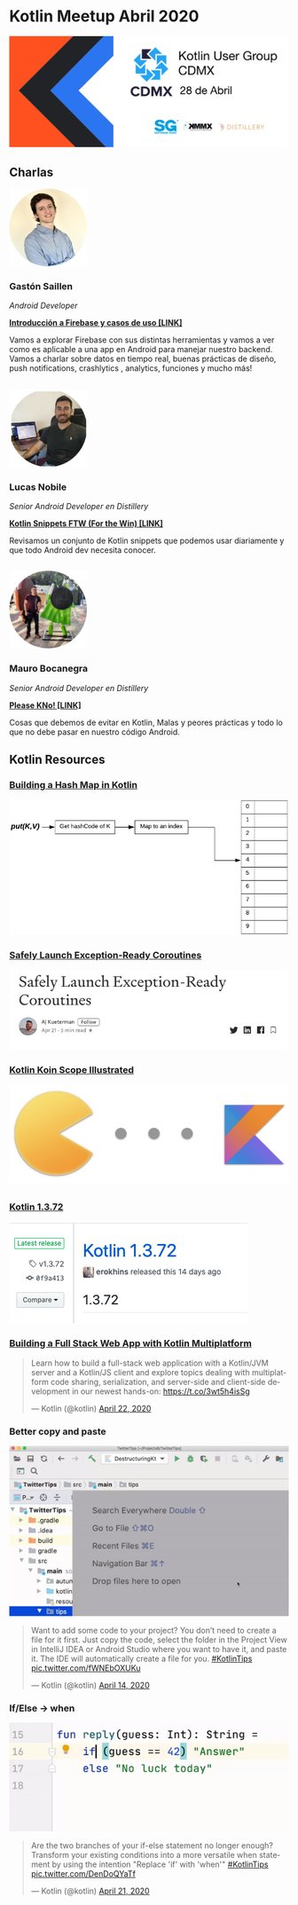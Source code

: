 # Kotlin Meetup Abril 2020

![Kotlin Meetup Banner](https://raw.githubusercontent.com/KotlinCDMX/meetup/master/Abril2020/resources/KUGCDMXBANNER.png)

## Charlas 

<img src="https://raw.githubusercontent.com/KotlinCDMX/meetup/master/Abril2020/resources/gaston.png" width="140" height="140">

### Gastón Saillen
_Android Developer_

[**Introducción a Firebase y casos de uso [LINK]**](https://docs.google.com/presentation/d/1QfH-SeB7OxEVn7SNoEx-NgXBFqSDOzASMFObmtW-hVM/edit?usp=sharing)

Vamos a explorar Firebase con sus distintas herramientas y vamos a ver como es aplicable a una app en Android para manejar nuestro backend. Vamos a charlar sobre datos en tiempo real, buenas prácticas de diseño, push notifications, crashlytics , analytics, funciones y mucho más!

##

<img src="https://raw.githubusercontent.com/KotlinCDMX/meetup/master/Abril2020/resources/lucas.png" width="140" height="140">

### Lucas Nobile
_Senior Android Developer en Distillery_

[**Kotlin Snippets FTW (For the Win) [LINK]**](https://docs.google.com/presentation/d/1PznwofG2wNkSYBcS_fCeZFyVeI2j10e3eeQ7Sfb1eJM/edit?usp=sharing)

Revisamos un conjunto de Kotlin snippets que podemos usar diariamente y que todo Android dev necesita conocer.

##

<img src="https://raw.githubusercontent.com/KotlinCDMX/meetup/master/Abril2020/resources/mauro.png" width="140" height="140">

### Mauro Bocanegra
_Senior Android Developer en Distillery_

[**Please KNo! [LINK]**](resources/PleaseKno.pdf)

Cosas que debemos de evitar en Kotlin, Malas y peores prácticas y todo lo que no debe pasar en nuestro código Android.

## Kotlin Resources

### [Building a Hash Map in Kotlin](https://medium.com/swlh/building-a-hash-map-in-kotlin-73c9b23d19ba)

![[Building a Hash Map in Kotlin](https://medium.com/swlh/building-a-hash-map-in-kotlin-73c9b23d19ba)](resources/kt_hashmap.png)

### [Safely Launch Exception-Ready Coroutines](https://medium.com/swlh/safely-launch-exception-ready-coroutines-31804de77993)

![[Safely Launch Exception-Ready Coroutines](https://medium.com/swlh/safely-launch-exception-ready-coroutines-31804de77993)](resources/safelycoroutines.png)

### [Kotlin Koin Scope Illustrated](https://medium.com/@elye.project/kotlin-koin-scope-illustrated-3bfa6c7ae98)

![[Kotlin Koin Scope Illustrated](https://medium.com/@elye.project/kotlin-koin-scope-illustrated-3bfa6c7ae98)](resources/koin_scope.jpg)

##

### [Kotlin 1.3.72](https://github.com/JetBrains/kotlin/releases/tag/v1.3.72) 

![Kotlin 1.3.72](resources/kotlin1_3_72.png)

### [Building a Full Stack Web App with Kotlin Multiplatform](https://play.kotlinlang.org/hands-on/Full%20Stack%20Web%20App%20with%20Kotlin%20Multiplatform/01_Introduction?utm_source=kotlin&utm_medium=twitter&utm_campaign=April_22)

<blockquote class="twitter-tweet"><p lang="en" dir="ltr">Learn how to build a full-stack web application with a Kotlin/JVM server and a Kotlin/JS client and explore topics dealing with multiplatform code sharing, serialization, and server-side and client-side development in our newest hands-on: <a href="https://t.co/3wt5h4isSg">https://t.co/3wt5h4isSg</a></p>&mdash; Kotlin (@kotlin) <a href="https://twitter.com/kotlin/status/1252886862424952832?ref_src=twsrc%5Etfw">April 22, 2020</a></blockquote> 

### Better copy and paste

![copy and paste](resources/copyandpaste.gif)

<blockquote class="twitter-tweet"><p lang="en" dir="ltr">Want to add some code to your project? You don’t need to create a file for it first. Just copy the code, select the folder in the Project View in IntelliJ IDEA or Android Studio where you want to have it, and paste it. The IDE will automatically create a file for you. <a href="https://twitter.com/hashtag/KotlinTips?src=hash&amp;ref_src=twsrc%5Etfw">#KotlinTips</a> <a href="https://t.co/fWNEbOXUKu">pic.twitter.com/fWNEbOXUKu</a></p>&mdash; Kotlin (@kotlin) <a href="https://twitter.com/kotlin/status/1249993403292618754?ref_src=twsrc%5Etfw">April 14, 2020</a></blockquote>

### If/Else -> when

![If/Else](resources/convertifelsetowhen.gif)

<blockquote class="twitter-tweet"><p lang="en" dir="ltr">Are the two branches of your if-else statement no longer enough? Transform your existing conditions into a more versatile when statement by using the intention &quot;Replace &#39;if&#39; with &#39;when&#39;&quot; <a href="https://twitter.com/hashtag/KotlinTips?src=hash&amp;ref_src=twsrc%5Etfw">#KotlinTips</a> <a href="https://t.co/DenDoQYaTf">pic.twitter.com/DenDoQYaTf</a></p>&mdash; Kotlin (@kotlin) <a href="https://twitter.com/kotlin/status/1252530100798722049?ref_src=twsrc%5Etfw">April 21, 2020</a></blockquote> 
